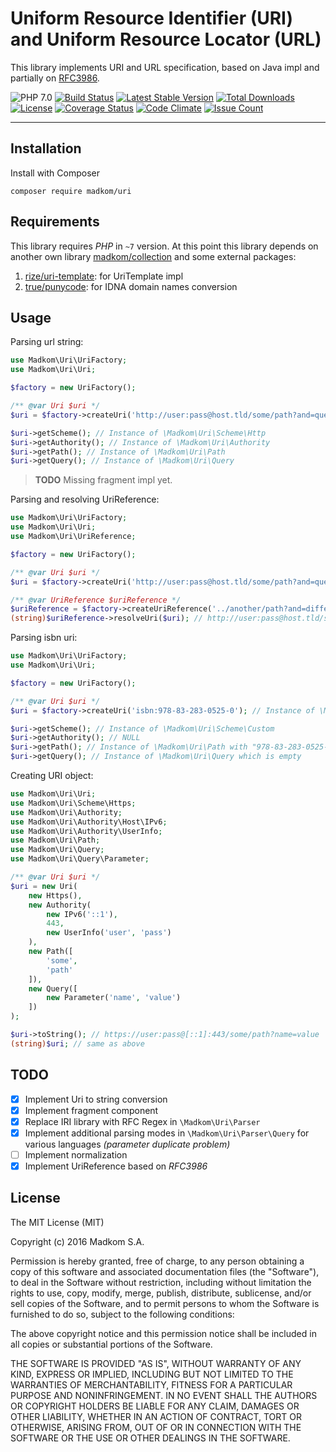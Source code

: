 Uniform Resource Identifier (URI) and Uniform Resource Locator (URL)
====================================================================

This library implements URI and URL specification, based on Java impl and partially on 
[RFC3986](https://tools.ietf.org/html/rfc3986). 

![PHP 7.0](https://img.shields.io/badge/PHP-7.0-8C9CB6.svg?style=flat)
[![Build Status](https://travis-ci.org/madkom/uri.svg?branch=master)](https://travis-ci.org/madkom/uri)
[![Latest Stable Version](https://poser.pugx.org/madkom/uri/v/stable)](https://packagist.org/packages/madkom/uri)
[![Total Downloads](https://poser.pugx.org/madkom/uri/downloads)](https://packagist.org/packages/madkom/uri)
[![License](https://poser.pugx.org/madkom/uri/license)](https://packagist.org/packages/madkom/uri)
[![Coverage Status](https://coveralls.io/repos/github/madkom/uri/badge.svg?branch=master)](https://coveralls.io/github/madkom/uri?branch=master)
[![Code Climate](https://codeclimate.com/github/madkom/uri/badges/gpa.svg)](https://codeclimate.com/github/madkom/uri)
[![Issue Count](https://codeclimate.com/github/madkom/uri/badges/issue_count.svg)](https://codeclimate.com/github/madkom/uri)

---

## Installation

Install with Composer

```
composer require madkom/uri
```

## Requirements

This library requires *PHP* in `~7` version.
At this point this library depends on another own library [madkom/collection](https://packagist.org/packages/madkom/collection) and some external packages:
 
1. [rize/uri-template](https://packagist.org/packages/rize/uri-template): for UriTemplate impl
2. [true/punycode](https://packagist.org/packages/true/punycode): for IDNA domain names conversion

## Usage

Parsing url string:

```php
use Madkom\Uri\UriFactory;
use Madkom\Uri\Uri;

$factory = new UriFactory();

/** @var Uri $uri */
$uri = $factory->createUri('http://user:pass@host.tld/some/path?and=query&param=2#fragment');

$uri->getScheme(); // Instance of \Madkom\Uri\Scheme\Http
$uri->getAuthority(); // Instance of \Madkom\Uri\Authority
$uri->getPath(); // Instance of \Madkom\Uri\Path
$uri->getQuery(); // Instance of \Madkom\Uri\Query
```

> **TODO** Missing fragment impl yet.

Parsing and resolving UriReference:

```php
use Madkom\Uri\UriFactory;
use Madkom\Uri\Uri;
use Madkom\Uri\UriReference;

$factory = new UriFactory();

/** @var Uri $uri */
$uri = $factory->createUri('http://user:pass@host.tld/some/path?and=query&param=2#fragment');

/** @var UriReference $uriReference */
$uriReference = $factory->createUriReference('../another/path?and=different');
(string)$uriReference->resolveUri($uri); // http://user:pass@host.tld/some/another/path?and=different
```

Parsing isbn uri:

```php
use Madkom\Uri\UriFactory;
use Madkom\Uri\Uri;

$factory = new UriFactory();

/** @var Uri $uri */
$uri = $factory->createUri('isbn:978-83-283-0525-0'); // Instance of \Madkom\Uri\Uri

$uri->getScheme(); // Instance of \Madkom\Uri\Scheme\Custom
$uri->getAuthority(); // NULL
$uri->getPath(); // Instance of \Madkom\Uri\Path with "978-83-283-0525-0"
$uri->getQuery(); // Instance of \Madkom\Uri\Query which is empty
```

Creating URI object:

```php
use Madkom\Uri\Uri;
use Madkom\Uri\Scheme\Https;
use Madkom\Uri\Authority;
use Madkom\Uri\Authority\Host\IPv6;
use Madkom\Uri\Authority\UserInfo;
use Madkom\Uri\Path;
use Madkom\Uri\Query;
use Madkom\Uri\Query\Parameter;

/** @var Uri $uri */
$uri = new Uri(
    new Https(),
    new Authority(
        new IPv6('::1'),
        443,
        new UserInfo('user', 'pass')
    ),
    new Path([
        'some',
        'path'
    ]),
    new Query([
        new Parameter('name', 'value')
    ])
);

$uri->toString(); // https://user:pass@[::1]:443/some/path?name=value
(string)$uri; // same as above
```

## TODO

* [x] Implement Uri to string conversion
* [x] Implement fragment component
* [x] Replace IRI library with RFC Regex in `\Madkom\Uri\Parser`
* [x] Implement additional parsing modes in `\Madkom\Uri\Parser\Query` for various languages _(parameter duplicate problem)_
* [ ] Implement normalization
* [x] Implement UriReference based on *RFC3986*

## License

The MIT License (MIT)

Copyright (c) 2016 Madkom S.A.

Permission is hereby granted, free of charge, to any person obtaining a copy
of this software and associated documentation files (the "Software"), to deal
in the Software without restriction, including without limitation the rights
to use, copy, modify, merge, publish, distribute, sublicense, and/or sell
copies of the Software, and to permit persons to whom the Software is
furnished to do so, subject to the following conditions:

The above copyright notice and this permission notice shall be included in
all copies or substantial portions of the Software.

THE SOFTWARE IS PROVIDED "AS IS", WITHOUT WARRANTY OF ANY KIND, EXPRESS OR
IMPLIED, INCLUDING BUT NOT LIMITED TO THE WARRANTIES OF MERCHANTABILITY,
FITNESS FOR A PARTICULAR PURPOSE AND NONINFRINGEMENT. IN NO EVENT SHALL THE
AUTHORS OR COPYRIGHT HOLDERS BE LIABLE FOR ANY CLAIM, DAMAGES OR OTHER
LIABILITY, WHETHER IN AN ACTION OF CONTRACT, TORT OR OTHERWISE, ARISING FROM,
OUT OF OR IN CONNECTION WITH THE SOFTWARE OR THE USE OR OTHER DEALINGS IN
THE SOFTWARE.